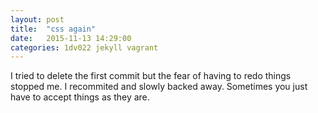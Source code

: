 ```yaml
---
layout: post
title:  "css again"
date:   2015-11-13 14:29:00
categories: 1dv022 jekyll vagrant
---
```

I tried to delete the first commit but the fear of having to redo things stopped me. I recommited and slowly backed away. Sometimes you just have to accept things as they are.
